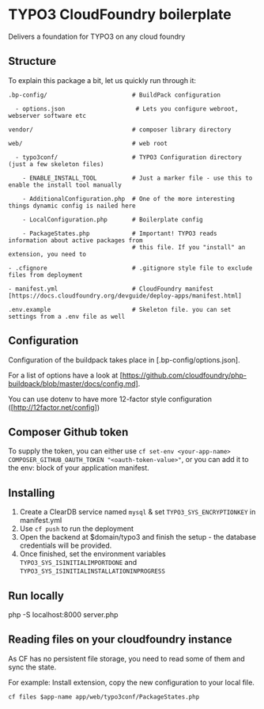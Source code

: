 # TYPO3 CloudFoundry boilerplate

Delivers a foundation for TYPO3 on any cloud foundry

## Structure

To explain this package a bit, let us quickly run through it:

```
.bp-config/                        # BuildPack configuration

  - options.json                    # Lets you configure webroot, webserver software etc

vendor/                            # composer library directory

web/                               # web root

  - typo3conf/                     # TYPO3 Configuration directory (just a few skeleton files)

    - ENABLE_INSTALL_TOOL          # Just a marker file - use this to enable the install tool manually

    - AdditionalConfiguration.php  # One of the more interesting things dynamic config is nailed here

    - LocalConfiguration.php       # Boilerplate config

    - PackageStates.php            # Important! TYPO3 reads information about active packages from
                                   # this file. If you "install" an extension, you need to

- .cfignore                        # .gitignore style file to exclude files from deployment 

- manifest.yml                     # CloudFoundry manifest [https://docs.cloudfoundry.org/devguide/deploy-apps/manifest.html] 

.env.example                       # Skeleton file. you can set settings from a .env file as well
```

## Configuration

Configuration of the buildpack takes place in [.bp-config/options.json].

For a list of options have a look at [https://github.com/cloudfoundry/php-buildpack/blob/master/docs/config.md].

You can use dotenv to have more 12-factor style configuration ([http://12factor.net/config])


## Composer Github token

To supply the token, you can either use ``cf set-env <your-app-name> COMPOSER_GITHUB_OAUTH_TOKEN "<oauth-token-value>"``, or you can add it to the env: block of your application manifest.

## Installing

1. Create a ClearDB service named ``mysql`` & set ``TYPO3_SYS_ENCRYPTIONKEY`` in manifest.yml
2. Use ``cf push`` to run the deployment
3. Open the backend at $domain/typo3 and finish the setup - the database credentials will be provided.
4. Once finished, set the environment variables ``TYPO3_SYS_ISINITIALIMPORTDONE`` and ``TYPO3_SYS_ISINITIALINSTALLATIONINPROGRESS``

## Run locally

php -S localhost:8000 server.php

## Reading files on your cloudfoundry instance

As CF has no persistent file storage, you need to read some of them and sync the state.

For example: Install extension, copy the new configuration to your local file.

``cf files $app-name app/web/typo3conf/PackageStates.php``
